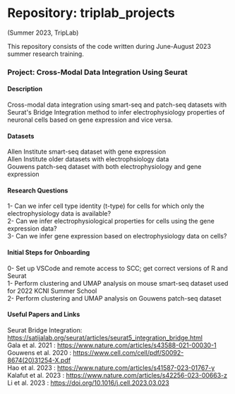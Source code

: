 # Repository: triplab_projects 
(Summer 2023, TripLab)

This repository consists of the code written during June-August 2023 summer research training.

### Project: Cross-Modal Data Integration Using Seurat

#### Description
Cross-modal data integration using smart-seq and patch-seq datasets with Seurat's Bridge Integration method to infer electrophysiology properties of neuronal cells based on gene expression and vice versa.

#### Datasets
Allen Institute smart-seq dataset with gene expression <br />
Allen Institute older datasets with electrophsiology data <br />
Gouwens patch-seq dataset with both electrophysiology and gene expression

#### Research Questions
1- Can we infer cell type identity (t-type) for cells for which only the electrophysiology data is available? <br />
2- Can we infer electrophysiological properties for cells using the gene expression data? <br />
3- Can we infer gene expression based on electrophysiology data on cells? <br />

#### Initial Steps for Onboarding
0- Set up VSCode and remote access to SCC; get correct versions of R and Seurat <br />
1- Perform clustering and UMAP analysis on mouse smart-seq dataset used for 2022 KCNI Summer School <br />
2- Perform clustering and UMAP analysis on Gouwens patch-seq dataset <br />

#### Useful Papers and Links
Seurat Bridge Integration: https://satijalab.org/seurat/articles/seurat5_integration_bridge.html <br />
Gala et al. 2021 : https://www.nature.com/articles/s43588-021-00030-1 <br />
Gouwens et al. 2020 : https://www.cell.com/cell/pdf/S0092-8674(20)31254-X.pdf <br />
Hao et al. 2023 : https://www.nature.com/articles/s41587-023-01767-y <br />
Kalafut et al. 2023 : https://www.nature.com/articles/s42256-023-00663-z <br />
Li et al. 2023 : https://doi.org/10.1016/j.cell.2023.03.023 <br />
